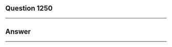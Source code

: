 Question 1250
------------------------

------------------------
Answer
------------------------

------------------------